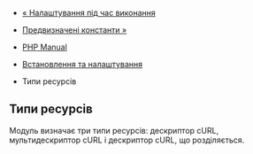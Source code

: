 - [« Налаштування під час виконання](curl.configuration.md)
- [Предвизначені константи »](curl.constants.md)

- [PHP Manual](index.md)
- [Встановлення та налаштування](curl.setup.md)
- Типи ресурсів

## Типи ресурсів

Модуль визначає три типи ресурсів: дескриптор cURL, мультидескриптор
cURL і дескриптор cURL, що розділяється.
